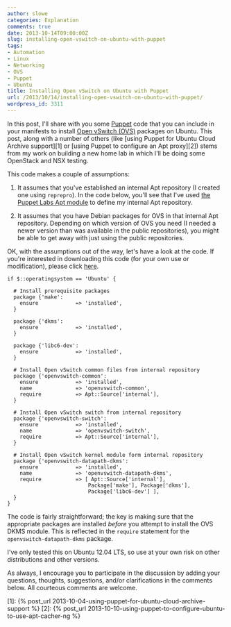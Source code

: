 ```yaml
---
author: slowe
categories: Explanation
comments: true
date: 2013-10-14T09:00:00Z
slug: installing-open-vswitch-on-ubuntu-with-puppet
tags:
- Automation
- Linux
- Networking
- OVS
- Puppet
- Ubuntu
title: Installing Open vSwitch on Ubuntu with Puppet
url: /2013/10/14/installing-open-vswitch-on-ubuntu-with-puppet/
wordpress_id: 3311
---
```


In this post, I'll share with you some [Puppet](http://www.puppetlabs.com/) code that you can include in your manifests to install [Open vSwitch (OVS)](http://openvswitch.org/) packages on Ubuntu. This post, along with a number of others (like [using Puppet for Ubuntu Cloud Archive support][1] or [using Puppet to configure an Apt proxy][2]) stems from my work on building a new home lab in which I'll be doing some OpenStack and NSX testing.

This code makes a couple of assumptions:

1. It assumes that you've established an internal Apt repository (I created one using `reprepro`). In the code below, you'll see that I've used [the Puppet Labs Apt module](http://forge.puppetlabs.com/puppetlabs/apt) to define my internal Apt repository.

2. It assumes that you have Debian packages for OVS in that internal Apt repository. Depending on which version of OVS you need (I needed a newer version than was available in the public repositories), you might be able to get away with just using the public repositories.

OK, with the assumptions out of the way, let's have a look at the code. If you're interested in downloading this code (for your own use or modification), please click [here](https://gist.github.com/lowescott/6938382).

``` puppet
if $::operatingsystem == 'Ubuntu' {

  # Install prerequisite packages
  package {'make':
    ensure            => 'installed',
  }

  package {'dkms':
    ensure            => 'installed',
  }

  package {'libc6-dev':
    ensure            => 'installed',
  }

  # Install Open vSwitch common files from internal repository
  package {'openvswitch-common':
    ensure            => 'installed',
    name              => 'openvswitch-common',
    require           => Apt::Source['internal'],
  }

  # Install Open vSwitch switch from internal repository
  package {'openvswitch-switch':
    ensure            => 'installed',
    name              => 'openvswitch-switch',
    require           => Apt::Source['internal'],
  }

  # Install Open vSwitch kernel module form internal repository
  package {'openvswitch-datapath-dkms':
    ensure            => 'installed',
    name              => 'openvswitch-datapath-dkms',
    require           => [ Apt::Source['internal'],
                          Package['make'], Package['dkms'],
                          Package['libc6-dev'] ],
  }
}
```

The code is fairly straightforward; the key is making sure that the appropriate packages are installed _before_ you attempt to install the OVS DKMS module. This is reflected in the `require` statement for the `openvswitch-datapath-dkms` package.

I've only tested this on Ubuntu 12.04 LTS, so use at your own risk on other distributions and other versions.

As always, I encourage you to participate in the discussion by adding your questions, thoughts, suggestions, and/or clarifications in the comments below. All courteous comments are welcome.

[1]: {% post_url 2013-10-04-using-puppet-for-ubuntu-cloud-archive-support %}
[2]: {% post_url 2013-10-10-using-puppet-to-configure-ubuntu-to-use-apt-cacher-ng %}
